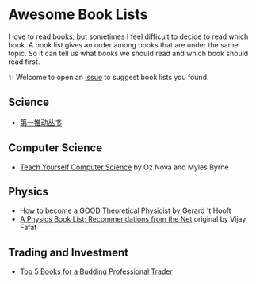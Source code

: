 # Awesome Book Lists

I love to read books, but sometimes I feel difficult to decide to read which book. A book list gives an order among books that are under the same topic. So it can tell us what books we should read and which book should read first.

:sparkles: Welcome to open an [issue](https://github.com/v4vong/awesome-book-lists/issues/new) to suggest book lists you found.

## Science

- [第一推动丛书](https://zh.m.wikipedia.org/zh-hans/%E7%AC%AC%E4%B8%80%E6%8E%A8%E5%8A%A8%E4%B8%9B%E4%B9%A6)

## Computer Science

- [Teach Yourself Computer Science](https://teachyourselfcs.com/) by Oz Nova and Myles Byrne

## Physics

- [How to become a GOOD Theoretical Physicist](https://www.goodtheorist.science/) by Gerard 't Hooft
- [A Physics Book List: Recommendations from the Net](https://math.ucr.edu/home/baez/physics/Administrivia/booklist.html) original by Vijay Fafat

## Trading and Investment

- [Top 5 Books for a Budding Professional Trader](https://www.investopedia.com/articles/personal-finance/090216/top-5-books-become-professional-trader.asp)
